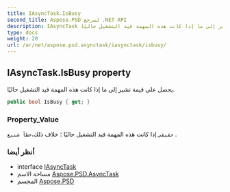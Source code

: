 ```yaml
---
title: IAsyncTask.IsBusy
second_title: Aspose.PSD لمرجع .NET API
description: IAsyncTask ملكية. يحصل على قيمة تشير إلى ما إذا كانت هذه المهمة قيد التشغيل حاليًا.
type: docs
weight: 20
url: /ar/net/aspose.psd.asynctask/iasynctask/isbusy/
---
```

## IAsyncTask.IsBusy property

يحصل على قيمة تشير إلى ما إذا كانت هذه المهمة قيد التشغيل حاليًا.

```csharp
public bool IsBusy { get; }
```

### Property_Value

`حقيقي` إذا كانت هذه المهمة قيد التشغيل حاليًا ؛ خلاف ذلك،`خطأ شنيع` .

### أنظر أيضا

* interface [IAsyncTask](../)
* مساحة الاسم [Aspose.PSD.AsyncTask](../../iasynctask/)
* المجسم [Aspose.PSD](../../../)


